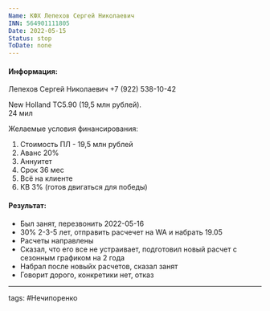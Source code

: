 ```yaml
---
Name: КФХ Лепехов Сергей Николаевич
INN: 564901111805
Date: 2022-05-15
Status: stop
ToDate: none
---
```

#### Информация:
Лепехов Сергей Николаевич
+7 (922) 538-10-42

New Holland ТС5.90 (19,5 млн рублей).  
24 мил
  
Желаемые условия финансирования:  
1) Стоимость ПЛ - 19,5 млн рублей  
2) Аванс 20%  
3) Аннуитет  
4) Срок 36 мес  
5) Всё на клиенте  
6) КВ 3% (готов двигаться для победы)  

#### Результат:
- Был занят, перезвонить 2022-05-16
- 30% 2-3-5 лет, отправить расчечет  на WA и набрать 19.05
- Расчеты направлены
- Сказал, что его все не устраивает, подготовил новый расчет с сезонным графиком на 2 года
- Набрал после новыйх расчетов, сказал занят
- Говорит дорого, конкретики нет, отказ


---
tags: #Нечипоренко
